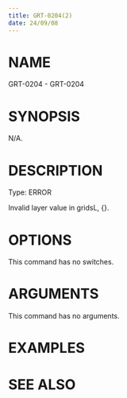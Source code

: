 ```yaml
---
title: GRT-0204(2)
date: 24/09/08
---
```


# NAME

GRT-0204 - GRT-0204

# SYNOPSIS

N/A.

# DESCRIPTION

Type: ERROR

Invalid layer value in gridsL, {}.

# OPTIONS

This command has no switches.

# ARGUMENTS

This command has no arguments.

# EXAMPLES

# SEE ALSO
